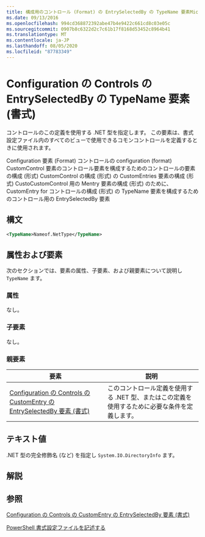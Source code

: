 ```yaml
---
title: 構成用のコントロール (Format) の EntrySelectedBy の TypeName 要素Microsoft Docs
ms.date: 09/13/2016
ms.openlocfilehash: 994cd368872392abe47b4e9422c661cd8c03e05c
ms.sourcegitcommit: 0907b8c6322d2c7c61b17f8168d53452c8964b41
ms.translationtype: MT
ms.contentlocale: ja-JP
ms.lasthandoff: 08/05/2020
ms.locfileid: "87783349"
---
```

# <a name="typename-element-for-entryselectedby-for-controls-for-configuration-format"></a>Configuration の Controls の EntrySelectedBy の TypeName 要素 (書式)

コントロールのこの定義を使用する .NET 型を指定します。 この要素は、書式設定ファイル内のすべてのビューで使用できるコモンコントロールを定義するときに使用されます。

Configuration 要素 (Format) コントロールの configuration (format) CustomControl 要素のコントロール要素を構成するためのコントロールの要素の構成 (形式) CustomControl の構成 (形式) の CustomEntries 要素の構成 (形式) CustoCustomControl 用の Mentry 要素の構成 (形式) のために、CustomEntry for コントロールの構成 (形式) の TypeName 要素を構成するためのコントロール用の EntrySelectedBy 要素

## <a name="syntax"></a>構文

```xml
<TypeName>Nameof.NetType</TypeName>

```

## <a name="attributes-and-elements"></a>属性および要素

次のセクションでは、要素の属性、子要素、および親要素について説明し `TypeName` ます。

### <a name="attributes"></a>属性

なし。

### <a name="child-elements"></a>子要素

なし。

### <a name="parent-elements"></a>親要素

|要素|説明|
|-------------|-----------------|
|[Configuration の Controls の CustomEntry の EntrySelectedBy 要素 (書式)](./entryselectedby-element-for-customentry-for-controls-for-configuration-format.md)|このコントロール定義を使用する .NET 型、またはこの定義を使用するために必要な条件を定義します。|

## <a name="text-value"></a>テキスト値

.NET 型の完全修飾名 (など) を指定し `System.IO.DirectoryInfo` ます。

## <a name="remarks"></a>解説

## <a name="see-also"></a>参照

[Configuration の Controls の CustomEntry の EntrySelectedBy 要素 (書式)](./entryselectedby-element-for-customentry-for-controls-for-configuration-format.md)

[PowerShell 書式設定ファイルを記述する](./writing-a-powershell-formatting-file.md)
